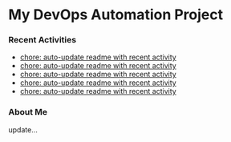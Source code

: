 # My DevOps Automation Project

### Recent Activities
<!-- activity:START -->
- [chore: auto-update readme with recent activity](https://github.com/kaigiii/mybowling-app/commit/e616d5a4acac5946c752930f0a02e605d329fedf)
- [chore: auto-update readme with recent activity](https://github.com/kaigiii/mybowling-app/commit/86dfa90b10e34400869b0c92dee7fe54c61cf7b9)
- [chore: auto-update readme with recent activity](https://github.com/kaigiii/mybowling-app/commit/bf50f50e21cca49e751bd78ede83496afbaccaea)
- [chore: auto-update readme with recent activity](https://github.com/kaigiii/mybowling-app/commit/8500c155d93781fce9126ab9c930ecba8e450882)
- [chore: auto-update readme with recent activity](https://github.com/kaigiii/mybowling-app/commit/66f4bb50ef50bc3df9238f1c8408533c7c839793)
<!-- activity:END -->

### About Me
<!-- MYLINKS:START -->
<!-- MYLINKS:END -->

update...
